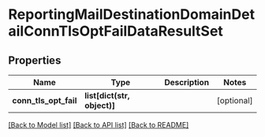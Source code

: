 # ReportingMailDestinationDomainDetailConnTlsOptFailDataResultSet

## Properties
Name | Type | Description | Notes
------------ | ------------- | ------------- | -------------
**conn_tls_opt_fail** | **list[dict(str, object)]** |  | [optional] 

[[Back to Model list]](../README.md#documentation-for-models) [[Back to API list]](../README.md#documentation-for-api-endpoints) [[Back to README]](../README.md)

